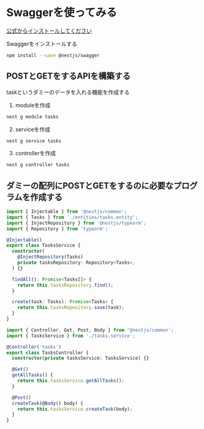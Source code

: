 # Swaggerを使ってみる

[公式からインストールしてください](https://docs.nestjs.com/openapi/introduction)


Swaggerをインストールする
```bash
npm install --save @nestjs/swagger
```

## POSTとGETをするAPIを構築する
taskというダミーのデータを入れる機能を作成する

1. moduleを作成
```bash
nest g module tasks
```
2. serviceを作成
```bash
nest g service tasks
```
3. controllerを作成
```bash
nest g controller tasks
```

## ダミーの配列にPOSTとGETをするのに必要なプログラムを作成する
```typescript
import { Injectable } from '@nestjs/common';
import { Tasks } from './entities/tasks.entity';
import { InjectRepository } from '@nestjs/typeorm';
import { Repository } from 'typeorm';

@Injectable()
export class TasksService {
  constructor(
    @InjectRepository(Tasks)
    private tasksRepository: Repository<Tasks>,
  ) {}

  findAll(): Promise<Tasks[]> {
    return this.tasksRepository.find();
  }

  create(task: Tasks): Promise<Tasks> {
    return this.tasksRepository.save(task);
  }
}
```


```typescript
import { Controller, Get, Post, Body } from '@nestjs/common';
import { TasksService } from './tasks.service';

@Controller('tasks')
export class TasksController {
  constructor(private tasksService: TasksService) {}

  @Get()
  getAllTasks() {
    return this.tasksService.getAllTasks();
  }

  @Post()
  createTask(@Body() body) {
    return this.tasksService.createTask(body);
  }
}
```
